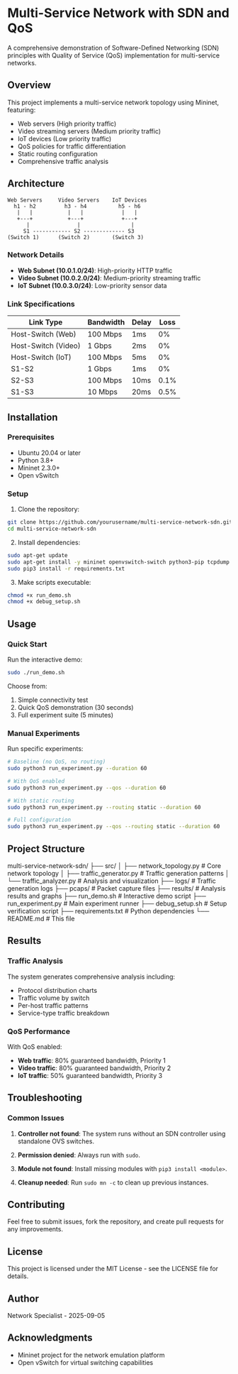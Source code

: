 # Multi-Service Network with SDN and QoS

A comprehensive demonstration of Software-Defined Networking (SDN) principles with Quality of Service (QoS) implementation for multi-service networks.

## Overview

This project implements a multi-service network topology using Mininet, featuring:
- Web servers (High priority traffic)
- Video streaming servers (Medium priority traffic)
- IoT devices (Low priority traffic)
- QoS policies for traffic differentiation
- Static routing configuration
- Comprehensive traffic analysis

## Architecture

    Web Servers     Video Servers    IoT Devices
      h1 - h2         h3 - h4          h5 - h6
       |   |           |   |            |   |
       +---+           +---+            +---+
          |               |                |
         S1 ------------ S2 ------------- S3
    (Switch 1)      (Switch 2)       (Switch 3)


### Network Details

- **Web Subnet (10.0.1.0/24)**: High-priority HTTP traffic
- **Video Subnet (10.0.2.0/24)**: Medium-priority streaming traffic
- **IoT Subnet (10.0.3.0/24)**: Low-priority sensor data

### Link Specifications

| Link Type | Bandwidth | Delay | Loss |
|-----------|-----------|-------|------|
| Host-Switch (Web) | 100 Mbps | 1ms | 0% |
| Host-Switch (Video) | 1 Gbps | 2ms | 0% |
| Host-Switch (IoT) | 100 Mbps | 5ms | 0% |
| S1-S2 | 1 Gbps | 1ms | 0% |
| S2-S3 | 100 Mbps | 10ms | 0.1% |
| S1-S3 | 10 Mbps | 20ms | 0.5% |

## Installation

### Prerequisites

- Ubuntu 20.04 or later
- Python 3.8+
- Mininet 2.3.0+
- Open vSwitch

### Setup

1. Clone the repository:
```bash
git clone https://github.com/yourusername/multi-service-network-sdn.git
cd multi-service-network-sdn
```

2. Install dependencies:
```bash
sudo apt-get update
sudo apt-get install -y mininet openvswitch-switch python3-pip tcpdump iperf wireshark
sudo pip3 install -r requirements.txt
```

3. Make scripts executable:
```bash
chmod +x run_demo.sh
chmod +x debug_setup.sh
```

## Usage

### Quick Start

Run the interactive demo:
```bash
sudo ./run_demo.sh
```

Choose from:
1. Simple connectivity test
2. Quick QoS demonstration (30 seconds)
3. Full experiment suite (5 minutes)

### Manual Experiments

Run specific experiments:
```bash
# Baseline (no QoS, no routing)
sudo python3 run_experiment.py --duration 60

# With QoS enabled
sudo python3 run_experiment.py --qos --duration 60

# With static routing
sudo python3 run_experiment.py --routing static --duration 60

# Full configuration
sudo python3 run_experiment.py --qos --routing static --duration 60
```

## Project Structure

multi-service-network-sdn/
├── src/
│   ├── network_topology.py    # Core network topology
│   ├── traffic_generator.py   # Traffic generation patterns
│   └── traffic_analyzer.py    # Analysis and visualization
├── logs/                      # Traffic generation logs
├── pcaps/                     # Packet capture files
├── results/                   # Analysis results and graphs
├── run_demo.sh               # Interactive demo script
├── run_experiment.py         # Main experiment runner
├── debug_setup.sh            # Setup verification script
├── requirements.txt          # Python dependencies
└── README.md                 # This file


## Results

### Traffic Analysis

The system generates comprehensive analysis including:
- Protocol distribution charts
- Traffic volume by switch
- Per-host traffic patterns
- Service-type traffic breakdown

### QoS Performance

With QoS enabled:
- **Web traffic**: 80% guaranteed bandwidth, Priority 1
- **Video traffic**: 80% guaranteed bandwidth, Priority 2
- **IoT traffic**: 50% guaranteed bandwidth, Priority 3

## Troubleshooting

### Common Issues

1. **Controller not found**: The system runs without an SDN controller using standalone OVS switches.

2. **Permission denied**: Always run with `sudo`.

3. **Module not found**: Install missing modules with `pip3 install <module>`.

4. **Cleanup needed**: Run `sudo mn -c` to clean up previous instances.

## Contributing

Feel free to submit issues, fork the repository, and create pull requests for any improvements.

## License

This project is licensed under the MIT License - see the LICENSE file for details.

## Author

Network Specialist - 2025-09-05

## Acknowledgments

- Mininet project for the network emulation platform
- Open vSwitch for virtual switching capabilities
